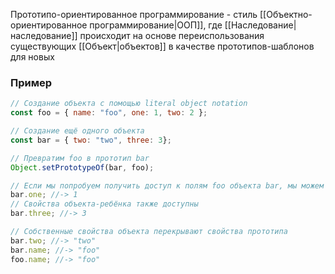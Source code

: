 Прототипо-ориентированное программирование - стиль [[Объектно-ориентированное программирование|ООП]], где [[Наследование|наследование]] происходит на основе переиспользования существующих [[Объект|объектов]] в качестве прототипов-шаблонов для новых

### Пример
```javascript
// Создание объекта с помощью literal object notation
const foo = { name: "foo", one: 1, two: 2 };

// Создание ещё одного объекта
const bar = { two: "two", three: 3};

// Превратим foo в прототип bar
Object.setPrototypeOf(bar, foo);

// Если мы попробуем получить доступ к полям foo объекта bar, мы можем это сделать
bar.one; //-> 1
// Свойства объекта-ребёнка также доступны
bar.three; //-> 3

// Собственные свойства объекта перекрывают свойства прототипа
bar.two; //-> "two"
bar.name; //-> "foo"
foo.name; //-> "foo"
```